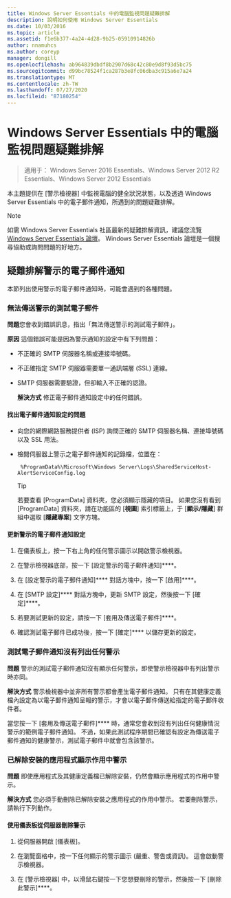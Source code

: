 ```yaml
---
title: Windows Server Essentials 中的電腦監視問題疑難排解
description: 說明如何使用 Windows Server Essentials
ms.date: 10/03/2016
ms.topic: article
ms.assetid: f1e6b377-4a24-4d28-9b25-05910914826b
author: nnamuhcs
ms.author: coreyp
manager: dongill
ms.openlocfilehash: ab964839dbdf8b2907d68c42c80e9d8f93d5bc75
ms.sourcegitcommit: d99bc78524f1ca287b3e8fc06dba3c915a6e7a24
ms.translationtype: MT
ms.contentlocale: zh-TW
ms.lasthandoff: 07/27/2020
ms.locfileid: "87180254"
---
```

# <a name="troubleshoot-computer-monitoring-in-windows-server-essentials"></a>Windows Server Essentials 中的電腦監視問題疑難排解

> 適用于： Windows Server 2016 Essentials、Windows Server 2012 R2 Essentials、Windows Server 2012 Essentials

本主題提供在 [警示檢視器] 中監視電腦的健全狀況狀態，以及透過 Windows Server Essentials 中的電子郵件通知，所遇到的問題疑難排解。

> [!NOTE]
> 如需 Windows Server Essentials 社區最新的疑難排解資訊，建議您流覽[Windows Server Essentials 論壇](https://docs.microsoft.com/answers/topics/windows-server-essentials.html)。 Windows Server Essentials 論壇是一個搜尋協助或詢問問題的好地方。

## <a name="troubleshooting-email-notifications-for-alerts"></a>疑難排解警示的電子郵件通知

 本節列出使用警示的電子郵件通知時，可能會遇到的各種問題。

### <a name="cannot-send-the-test-email-for-the-alert"></a>無法傳送警示的測試電子郵件

 **問題**您會收到錯誤訊息，指出「無法傳送警示的測試電子郵件」。

 **原因** 這個錯誤可能是因為警示通知的設定中有下列問題：

- 不正確的 SMTP 伺服器名稱或連接埠號碼。

- 不正確指定 SMTP 伺服器需要單一通訊端層 (SSL) 連線。

- SMTP 伺服器需要驗證，但卻輸入不正確的認證。

  **解決方式** 修正電子郵件通知設定中的任何錯誤。

#### <a name="to-identify-issues-in-your-email-notification-settings"></a>找出電子郵件通知設定的問題

- 向您的網際網路服務提供者 (ISP) 詢問正確的 SMTP 伺服器名稱、連接埠號碼以及 SSL 用法。

- 檢閱伺服器上警示之電子郵件通知的記錄檔，位置在：

    ` %ProgramData%\Microsoft\Windows Server\Logs\SharedServiceHost-AlertServiceConfig.log`

    > [!TIP]
    > 若要查看 [ProgramData] 資料夾，您必須顯示隱藏的項目。 如果您沒有看到 [ProgramData] 資料夾，請在功能區的 [**視圖**] 索引標籤上，于 [**顯示/隱藏**] 群組中選取 [**隱藏專案**] 文字方塊。

#### <a name="to-update-your-email-notification-setup-for-alerts"></a>更新警示的電子郵件通知設定

1. 在儀表板上，按一下右上角的任何警示圖示以開啟警示檢視器。

2. 在警示檢視器底部，按一下 [設定警示的電子郵件通知]****。

3. 在 [設定警示的電子郵件通知]**** 對話方塊中，按一下 [啟用]****。

4. 在 [SMTP 設定]**** 對話方塊中，更新 SMTP 設定，然後按一下 [確定]****。

5. 若要測試更新的設定，請按一下 [套用及傳送電子郵件]****。

6. 確認測試電子郵件已成功後，按一下 [確定]**** 以儲存更新的設定。

### <a name="test-email-notification-does-not-list-any-alerts"></a>測試電子郵件通知沒有列出任何警示

**問題** 警示的測試電子郵件通知沒有顯示任何警示，即使警示檢視器中有列出警示時亦同。

**解決方式** 警示檢視器中並非所有警示都會產生電子郵件通知。 只有在其健康定義檔內設定為以電子郵件通知呈報的警示，才會以電子郵件傳送給指定的電子郵件收件者。

當您按一下 [套用及傳送電子郵件]**** 時，通常您會收到沒有列出任何健康情況警示的範例電子郵件通知。 不過，如果此測試程序期間已確認有設定為傳送電子郵件通知的健康警示，測試電子郵件中就會包含該警示。

### <a name="active-alerts-are-displayed-for-an-uninstalled-application"></a>已解除安裝的應用程式顯示作用中警示

**問題** 即使應用程式及其健康定義檔已解除安裝，仍然會顯示應用程式的作用中警示。

**解決方式** 您必須手動刪除已解除安裝之應用程式的作用中警示。 若要刪除警示，請執行下列動作。

#### <a name="to-delete-an-alert-from-the-server-by-using-the-dashboard"></a>使用儀表板從伺服器刪除警示

1. 從伺服器開啟 [儀表板]。

2. 在瀏覽窗格中，按一下任何顯示的警示圖示 (嚴重、警告或資訊)。 這會啟動警示檢視器。

3. 在 [警示檢視器] 中，以滑鼠右鍵按一下您想要刪除的警示，然後按一下 [刪除此警示]****。
